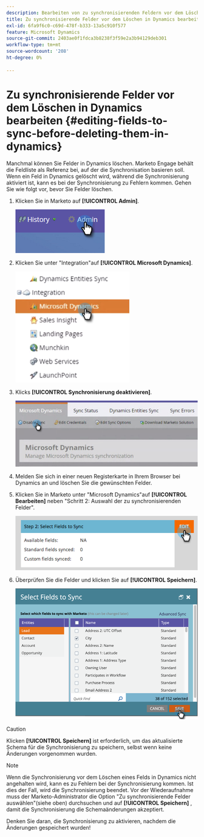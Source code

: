 ```yaml
---
description: Bearbeiten von zu synchronisierenden Feldern vor dem Löschen in Dynamics - Marketo Docs - Produktdokumentation
title: Zu synchronisierende Felder vor dem Löschen in Dynamics bearbeiten
exl-id: 6fa9f6c0-c69d-478f-b333-13a5c910f577
feature: Microsoft Dynamics
source-git-commit: 2403ae0f1fdca3b8238f3f59e2a3b94129deb301
workflow-type: tm+mt
source-wordcount: '208'
ht-degree: 0%

---
```


# Zu synchronisierende Felder vor dem Löschen in Dynamics bearbeiten {#editing-fields-to-sync-before-deleting-them-in-dynamics}

Manchmal können Sie Felder in Dynamics löschen. Marketo Engage behält die Feldliste als Referenz bei, auf der die Synchronisation basieren soll. Wenn ein Feld in Dynamics gelöscht wird, während die Synchronisierung aktiviert ist, kann es bei der Synchronisierung zu Fehlern kommen. Gehen Sie wie folgt vor, bevor Sie Felder löschen.

1. Klicken Sie in Marketo auf **[!UICONTROL Admin]**.

   ![](assets/sync-before-deleting-them-in-dynamics-1.png)

1. Klicken Sie unter &quot;Integration&quot;auf **[!UICONTROL Microsoft Dynamics]**.

   ![](assets/sync-before-deleting-them-in-dynamics-2.png)

1. Klicks **[!UICONTROL Synchronisierung deaktivieren]**.

   ![](assets/sync-before-deleting-them-in-dynamics-3.png)

1. Melden Sie sich in einer neuen Registerkarte in Ihrem Browser bei Dynamics an und löschen Sie die gewünschten Felder.

1. Klicken Sie in Marketo unter &quot;Microsoft Dynamics&quot;auf **[!UICONTROL Bearbeiten]** neben &quot;Schritt 2: Auswahl der zu synchronisierenden Felder&quot;.

   ![](assets/sync-before-deleting-them-in-dynamics-4.png)

1. Überprüfen Sie die Felder und klicken Sie auf **[!UICONTROL Speichern]**.

   ![](assets/sync-before-deleting-them-in-dynamics-5.png)

>[!CAUTION]
>
>Klicken **[!UICONTROL Speichern]** ist erforderlich, um das aktualisierte Schema für die Synchronisierung zu speichern, selbst wenn keine Änderungen vorgenommen wurden.

>[!NOTE]
>
>Wenn die Synchronisierung vor dem Löschen eines Felds in Dynamics nicht angehalten wird, kann es zu Fehlern bei der Synchronisierung kommen. Ist dies der Fall, wird die Synchronisierung beendet. Vor der Wiederaufnahme muss der Marketo-Administrator die Option &quot;Zu synchronisierende Felder auswählen&quot;(siehe oben) durchsuchen und auf **[!UICONTROL Speichern]** , damit die Synchronisierung die Schemaänderungen akzeptiert.

Denken Sie daran, die Synchronisierung zu aktivieren, nachdem die Änderungen gespeichert wurden!
